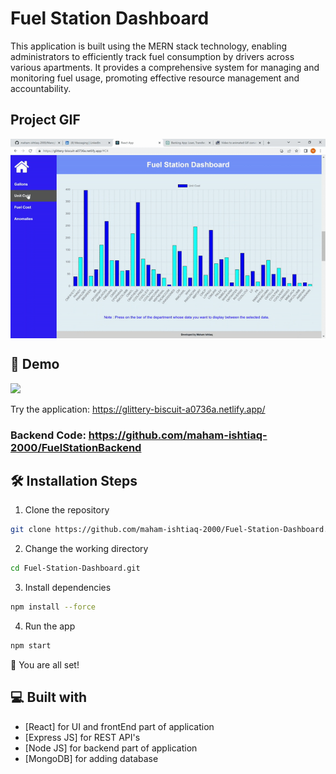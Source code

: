 # Fuel Station Dashboard

This application is built using the MERN stack technology, enabling administrators to efficiently track fuel consumption by drivers across various apartments. It provides a comprehensive system for managing and monitoring fuel usage, promoting effective resource management and accountability.


## Project GIF

<div class="gif-container" style="display: flex; justify-content: center; margin-left: auto; margin-right: auto;">
    <img src="./fuelStationGIF.gif" alt="Alt Text">
</div>

## 🚀 Demo

<a href="https://rahuldkjain.github.io/gh-profile-readme-generator" target="blank">
<img src="https://img.shields.io/website?url=https%3A%2F%2Frahuldkjain.github.io%2Fgh-profile-readme-generator&logo=github&style=flat-square" />
</a>

Try the application: https://glittery-biscuit-a0736a.netlify.app/
### Backend Code: https://github.com/maham-ishtiaq-2000/FuelStationBackend


## 🛠️ Installation Steps

1. Clone the repository

```bash
git clone https://github.com/maham-ishtiaq-2000/Fuel-Station-Dashboard.git
```

2. Change the working directory

```bash
cd Fuel-Station-Dashboard.git
```

3. Install dependencies

```bash
npm install --force
```

4. Run the app

```bash
npm start
```

🌟 You are all set!

## 💻 Built with

- [React] for UI and frontEnd part of application
- [Express JS] for REST API's
- [Node JS] for backend part of application
- [MongoDB] for adding database
